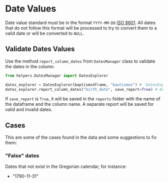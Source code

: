 # Date Values

Date value standard must be in the format `YYYY-MM-DD` [ISO 8601](https://www.iso.org/iso-8601-date-and-time-format.html). All dates that do not follow this format will be processed to try to convert them to a valid date or will be converted to `NULL`.

## Validate Dates Values

Use the method `report_column_dates` from `DatesManager` class to validate the dates in the column.

```python
from helpers.DatesManager import DatesExplorer

dates_explorer = DatesExplorer(baptismsdframe, "bautismos") # `DatesExplorer` is initialized with the dataframe and the name of the dataframe
dates_explorer.report_column_dates("birth_date", save_report=True) # Declare the column to validate and optionally save the report
```

If `save_report` is `True`, it will be saved in the `reports` folder with the name of the dataframe and the column name. A separate report will be saved for valid and invalid dates.

## Cases

This are some of the cases found in the data and some suggestions to fix them:

### "False" dates

Dates that not exist in the Gregorian calendar, for instance:

- "1790-11-31"
